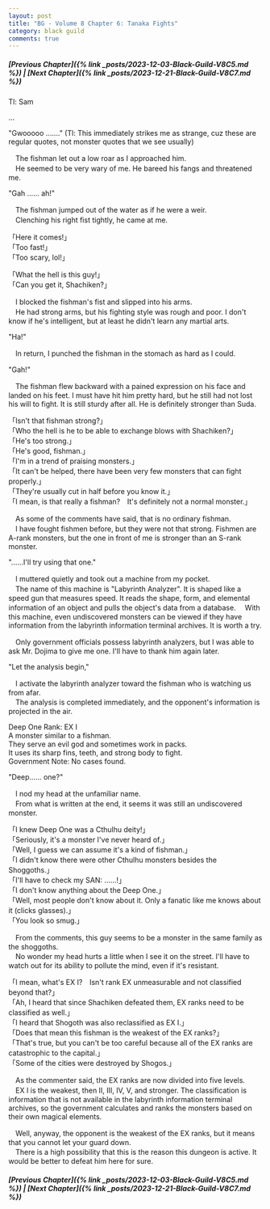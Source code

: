 ```yaml
---
layout: post
title: "BG - Volume 8 Chapter 6: Tanaka Fights"
category: black guild
comments: true
---
```


##### [Previous Chapter]({% link _posts/2023-12-03-Black-Guild-V8C5.md %}) \| [Next Chapter]({% link _posts/2023-12-21-Black-Guild-V8C7.md %})



Tl: Sam


…



"Gwooooo ......." (Tl: This immediately strikes me as strange, cuz these are regular quotes, not monster quotes that we see usually)

　The fishman let out a low roar as I approached him.   
　He seemed to be very wary of me. He bareed his fangs and threatened me.

"Gah ...... ah!"

　The fishman jumped out of the water as if he were a weir.   
　Clenching his right fist tightly, he came at me.

「Here it comes!」   
「Too fast!」   
「Too scary, lol!」   
<!--more-->
「What the hell is this guy!」   
「Can you get it, Shachiken?」

　I blocked the fishman's fist and slipped into his arms.   
　He had strong arms, but his fighting style was rough and poor. I don't know if he's intelligent, but at least he didn't learn any martial arts.

"Ha!"

　In return, I punched the fishman in the stomach as hard as I could.

"Gah!"

　The fishman flew backward with a pained expression on his face and landed on his feet. I must have hit him pretty hard, but he still had not lost his will to fight. It is still sturdy after all. He is definitely stronger than Suda.

「Isn't that fishman strong?」  
「Who the hell is he to be able to exchange blows with Shachiken?」   
「He's too strong.」   
「He's good, fishman.」   
「I'm in a trend of praising monsters.」   
「It can't be helped, there have been very few monsters that can fight properly.」   
「They're usually cut in half before you know it.」    
「I mean, is that really a fishman?　It's definitely not a normal monster.」

　As some of the comments have said, that is no ordinary fishman.    
　I have fought fishmen before, but they were not that strong. Fishmen are A-rank monsters, but the one in front of me is stronger than an S-rank monster.

"......I'll try using that one."

　I muttered quietly and took out a machine from my pocket.   
　The name of this machine is "Labyrinth Analyzer". It is shaped like a speed gun that measures speed. It reads the shape, form, and elemental information of an object and pulls the object's data from a database.
　With this machine, even undiscovered monsters can be viewed if they have information from the labyrinth information terminal archives. It is worth a try.

　Only government officials possess labyrinth analyzers, but I was able to ask Mr. Dojima to give me one. I'll have to thank him again later.

"Let the analysis begin,"

　I activate the labyrinth analyzer toward the fishman who is watching us from afar.   
　The analysis is completed immediately, and the opponent's information is projected in the air.

Deep One Rank: EX I      
A monster similar to a fishman.   
They serve an evil god and sometimes work in packs.    
It uses its sharp fins, teeth, and strong body to fight.    
Government Note: No cases found.    

"Deep...... one?"

　I nod my head at the unfamiliar name.    
　From what is written at the end, it seems it was still an undiscovered monster.

「I knew Deep One was a Cthulhu deity!」   
「Seriously, it's a monster I've never heard of.」   
「Well, I guess we can assume it's a kind of fishman.」   
「I didn't know there were other Cthulhu monsters besides the Shoggoths.」   
「I'll have to check my SAN: ......!」   
「I don't know anything about the Deep One.」   
「Well, most people don't know about it. Only a fanatic like me knows about it (clicks glasses).」   
「You look so smug.」   


  <div data-nat="424166"></div>


　From the comments, this guy seems to be a monster in the same family as the shoggoths.   
　No wonder my head hurts a little when I see it on the street. I'll have to watch out for its ability to pollute the mind, even if it's resistant.

「I mean, what's EX I?　Isn't rank EX unmeasurable and not classified beyond that?」   
「Ah, I heard that since Shachiken defeated them, EX ranks need to be classified as well.」   
「I heard that Shogoth was also reclassified as EX I.」   
「Does that mean this fishman is the weakest of the EX ranks?」   
「That's true, but you can't be too careful because all of the EX ranks are catastrophic to the capital.」    
「Some of the cities were destroyed by Shogos.」   

　As the commenter said, the EX ranks are now divided into five levels.   
　EX I is the weakest, then II, III, IV, V, and stronger. The classification is information that is not available in the labyrinth information terminal archives, so the government calculates and ranks the monsters based on their own magical elements.

　Well, anyway, the opponent is the weakest of the EX ranks, but it means that you cannot let your guard down.    
　There is a high possibility that this is the reason this dungeon is active. It would be better to defeat him here for sure.




##### [Previous Chapter]({% link _posts/2023-12-03-Black-Guild-V8C5.md %}) \| [Next Chapter]({% link _posts/2023-12-21-Black-Guild-V8C7.md %})

